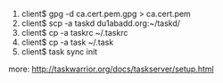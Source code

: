 1. client$ gpg -d ca.cert.pem.gpg > ca.cert.pem
4. client$ scp -a taskd du1abadd.org:~/taskd/
2. client$ cp -a taskrc ~/.taskrc
3. client$ cp -a task ~/.task
5. client$ task sync init

more: http://taskwarrior.org/docs/taskserver/setup.html
